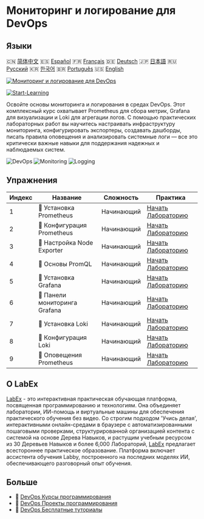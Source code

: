 # Мониторинг и логирование для DevOps

## Языки

🇨🇳 [简体中文](README_zh.md) 🇪🇸 [Español](README_es.md) 🇫🇷 [Français](README_fr.md) 🇩🇪 [Deutsch](README_de.md) 🇯🇵 [日本語](README_ja.md) 🇷🇺 [Русский](README_ru.md) 🇰🇷 [한국어](README_ko.md) 🇧🇷 [Português](README_pt.md) 🇺🇸 [English](README.md) 

[![Мониторинг и логирование для DevOps](https://cover-creator.labex.io/monitoring-and-logging-for-devops.png?lang=ru)](https://labex.io/ru/courses/monitoring-and-logging-for-devops)

[![Start-Learning](https://img.shields.io/badge/Start-Learning-whitesmoke?style=for-the-badge)](https://labex.io/ru/courses/monitoring-and-logging-for-devops)

Освойте основы мониторинга и логирования в средах DevOps. Этот комплексный курс охватывает Prometheus для сбора метрик, Grafana для визуализации и Loki для агрегации логов. С помощью практических лабораторных работ вы научитесь настраивать инфраструктуру мониторинга, конфигурировать экспортеры, создавать дашборды, писать правила оповещения и анализировать системные логи — все это критически важные навыки для поддержания надежных и наблюдаемых систем.

![DevOps](https://img.shields.io/badge/DevOps-whitesmoke?style=for-the-badge&logo=devops)
![Monitoring](https://img.shields.io/badge/Monitoring-whitesmoke?style=for-the-badge&logo=monitoring)
![Logging](https://img.shields.io/badge/Logging-whitesmoke?style=for-the-badge&logo=logging)


## Упражнения

|   Индекс | Название                       | Сложность   | Практика                                                                                                                                                  |
|----------|--------------------------------|-------------|-----------------------------------------------------------------------------------------------------------------------------------------------------------|
|        1 | 🧩  Установка Prometheus       | Начинающий  | <a target='_blank' href='https://labex.io/ru/labs/docker-prometheus-installation-601811?course=monitoring-and-logging-for-devops'>Начать Лабораторию</a>  |
|        2 | 🧩  Конфигурация Prometheus    | Начинающий  | <a target='_blank' href='https://labex.io/ru/labs/docker-prometheus-configuration-601818?course=monitoring-and-logging-for-devops'>Начать Лабораторию</a> |
|        3 | 🧩  Настройка Node Exporter    | Начинающий  | <a target='_blank' href='https://labex.io/ru/labs/docker-node-exporter-setup-601825?course=monitoring-and-logging-for-devops'>Начать Лабораторию</a>      |
|        4 | 🧩  Основы PromQL              | Начинающий  | <a target='_blank' href='https://labex.io/ru/labs/docker-promql-basics-601827?course=monitoring-and-logging-for-devops'>Начать Лабораторию</a>            |
|        5 | 🧩  Установка Grafana          | Начинающий  | <a target='_blank' href='https://labex.io/ru/labs/docker-grafana-installation-601822?course=monitoring-and-logging-for-devops'>Начать Лабораторию</a>     |
|        6 | 🧩  Панели мониторинга Grafana | Начинающий  | <a target='_blank' href='https://labex.io/ru/labs/docker-grafana-dashboards-601821?course=monitoring-and-logging-for-devops'>Начать Лабораторию</a>       |
|        7 | 🧩  Установка Loki             | Начинающий  | <a target='_blank' href='https://labex.io/ru/labs/docker-loki-installation-601824?course=monitoring-and-logging-for-devops'>Начать Лабораторию</a>        |
|        8 | 🧩  Конфигурация Loki          | Начинающий  | <a target='_blank' href='https://labex.io/ru/labs/docker-loki-configuration-601823?course=monitoring-and-logging-for-devops'>Начать Лабораторию</a>       |
|        9 | 🧩  Оповещения Prometheus      | Начинающий  | <a target='_blank' href='https://labex.io/ru/labs/docker-prometheus-alerts-601826?course=monitoring-and-logging-for-devops'>Начать Лабораторию</a>        |

## О LabEx

[LabEx](https://labex.io) - это интерактивная практическая обучающая платформа, посвященная программированию и технологиям. Она объединяет лаборатории, ИИ-помощь и виртуальные машины для обеспечения практического обучения без видео. Со строгим подходом 'Учись делая', интерактивными онлайн-средами в браузере с автоматизированными пошаговыми проверками, структурированной организацией контента с системой на основе Дерева Навыков, и растущим учебным ресурсом из 30 Деревьев Навыков и более 6,000 Лабораторий, [LabEx](https://labex.io) предлагает всестороннее практическое образование. Платформа включает ассистента обучения Labby, построенного на последних моделях ИИ, обеспечивающего разговорный опыт обучения.

## Больше

- 🔗 [DevOps Курсы программирования](https://github.com/labex-labs/awesome-programming-courses)
- 🔗 [DevOps Проекты программирования](https://github.com/labex-labs/awesome-programming-projects)
- 🔗 [DevOps Бесплатные туториалы](https://github.com/labex-labs/devops-free-tutorials)

